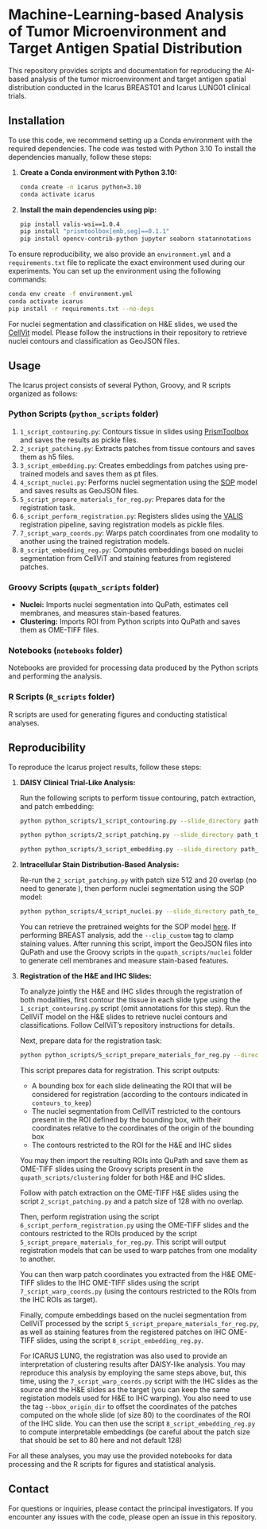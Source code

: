# Machine-Learning-based Analysis of Tumor Microenvironment and Target Antigen Spatial Distribution

This repository provides scripts and documentation for reproducing the AI-based analysis of the tumor microenvironment and target antigen spatial distribution conducted in the Icarus BREAST01 and Icarus LUNG01 clinical trials.

## Installation

To use this code, we recommend setting up a Conda environment with the required dependencies. The code was tested with Python 3.10 To install the dependencies manually, follow these steps:

1. **Create a Conda environment with Python 3.10:**

    ```bash
    conda create -n icarus python=3.10
    conda activate icarus
    ```

2. **Install the main dependencies using pip:**

    ```bash
    pip install valis-wsi==1.0.4
    pip install "prismtoolbox[emb,seg]==0.1.1"
    pip install opencv-contrib-python jupyter seaborn statannotations
    ```

To ensure reproducibility, we also provide an `environment.yml` and a `requirements.txt` file to replicate the exact environment used during our experiments. You can set up the environment using the following commands:

```bash
conda env create -f environment.yml
conda activate icarus
pip install -r requirements.txt --no-deps
```

For nuclei segmentation and classification on H&E slides, we used the [CellVit](https://github.com/TIO-IKIM/CellViT) model. Please follow the instructions in their repository to retrieve nuclei contours and classification as GeoJSON files.

## Usage

The Icarus project consists of several Python, Groovy, and R scripts organized as follows:

### Python Scripts (`python_scripts` folder)

1. `1_script_contouring.py`: Contours tissue in slides using [PrismToolbox](https://github.com/gustaveroussy/PrismToolBox) and saves the results as pickle files.
2. `2_script_patching.py`: Extracts patches from tissue contours and saves them as h5 files.
3. `3_script_embedding.py`: Creates embeddings from patches using pre-trained models and saves them as pt files.
4. `4_script_nuclei.py`: Performs nuclei segmentation using the [SOP](https://github.com/loic-lb/Unsupervised-Nuclei-Segmentation-using-Spatial-Organization-Priors) model and saves results as GeoJSON files.
5. `5_script_prepare_materials_for_reg.py`: Prepares data for the registration task.
6. `6_script_perform_registration.py`: Registers slides using the [VALIS](https://valis.readthedocs.io/en/latest/index.html) registration pipeline, saving registration models as pickle files.
7. `7_script_warp_coords.py`: Warps patch coordinates from one modality to another using the trained registration models.
8. `8_script_embedding_reg.py`: Computes embeddings based on nuclei segmentation from CellViT and staining features from registered patches.

### Groovy Scripts (`qupath_scripts` folder)

- **Nuclei:** Imports nuclei segmentation into QuPath, estimates cell membranes, and measures stain-based features.
- **Clustering:** Imports ROI from Python scripts into QuPath and saves them as OME-TIFF files.

### Notebooks (`notebooks` folder)

Notebooks are provided for processing data produced by the Python scripts and performing the analysis.

### R Scripts (`R_scripts` folder)

R scripts are used for generating figures and conducting statistical analyses.

## Reproducibility

To reproduce the Icarus project results, follow these steps:

1. **DAISY Clinical Trial-Like Analysis:**

    Run the following scripts to perform tissue contouring, patch extraction, and patch embedding:

    ```bash
    python python_scripts/1_script_contouring.py --slide_directory path_to_IHC_slides --slide_type IHC --annotations_directory path_to_annotations --results_directory path_to_results

    python python_scripts/2_script_patching.py --slide_directory path_to_IHC_slides --slide_type IHC --annotations_directory path_to_annotations --contours_directory path_to_IHC_contours --patch_size 80 --overlap 0 --results_directory path_to_results

    python python_scripts/3_script_embedding.py --slide_directory path_to_IHC_slides --patch_directory path_to_80x80_patches --arch_name clam_or_conch --results_directory path_to_results 
    ```

2. **Intracellular Stain Distribution-Based Analysis:**

    Re-run the `2_script_patching.py` with patch size 512 and 20 overlap (no need to generate ), then perform nuclei segmentation using the SOP model:

    ```bash
    python python_scripts/4_script_nuclei.py --slide_directory path_to_IHC_slides --patch_directory path_to_512x512_patches --pretrained_weights path_to_pretrained_SOP_model --results_directory path_to_results
    ```
    You can retrieve the pretrained weights for the SOP model [here](https://github.com/loic-lb/Unsupervised-Nuclei-Segmentation-using-Spatial-Organization-Priors/tree/DAISY?tab=readme-ov-file). If performing BREAST analysis, add the `--clip_custom` tag to clamp staining values. After running this script, import the GeoJSON files into QuPath and use the Groovy scripts in the `qupath_scripts/nuclei` folder to generate cell membranes and measure stain-based features.

3. **Registration of the H&E and IHC Slides:**

    To analyze jointly the H&E and IHC slides through the registration of both modalities, first contour the tissue in each slide type using the `1_script_contouring.py` script (omit annotations for this step). Run the CellViT model on the H&E slides to retrieve nuclei contours and classifications. Follow CellViT’s repository instructions for details.

    Next, prepare data for the registration task:

    ```bash
    python python_scripts/5_script_prepare_materials_for_reg.py --directory_IHC path_to_IHC_slides --directory_HE path_to_H&E_slides --contours_IHC_dir path_to_IHC_contours --contours_HE_dir path_to_HE_contours --cellvit_detection_dir path_to_cellvit_seg --contours_to_keep path_to_contours_to_keep --results_directory path_to_results
    ```
    This script prepares data for registration. This script outputs:
    * A bounding box for each slide delineating the ROI that will be considered for registration (according to the contours indicated in `contours_to_keep`)
    * The nuclei segmentation from CellViT restricted to the contours present in the ROI defined by the bounding box, with their coordinates relative to the coordinates of the origin of the bounding box
    * The contours restricted to the ROI for the H&E and IHC slides
    
    You may then import the resulting ROIs into QuPath and save them as OME-TIFF slides using the Groovy scripts present in the `qupath_scripts/clustering` folder for both H&E and IHC slides.

    Follow with patch extraction on the OME-TIFF H&E slides using the script `2_script_patching.py` and a patch size of 128 with no overlap.
    
    Then, perform registration using the script `6_script_perform_registration.py` using the OME-TIFF slides and the contours restricted to the ROIs produced by the script `5_script_prepare_materials_for_reg.py`. This script will output registration models that can be used to warp patches from one modality to another.

    You can then warp patch coordinates you extracted from the H&E OME-TIFF slides to the IHC OME-TIFF slides using the script `7_script_warp_coords.py` (using the contours restricted to the ROIs from the IHC ROIs as target).

    Finally, compute embeddings based on the nuclei segmentation from CellViT processed by the script `5_script_prepare_materials_for_reg.py`, as well as staining features from the registered patches on IHC OME-TIFF slides, using the script `8_script_embedding_reg.py`.

    For ICARUS LUNG, the registration was also used to provide an interpretation of clustering results after DAISY-like analysis. You may reproduce this analysis by employing the same steps above, but, this time, using the  `7_script_warp_coords.py` script with the IHC slides as the source and the H&E slides as the target (you can keep the same registation models used for H&E to IHC warping). You also need to use the tag `--bbox_origin_dir` to offset the coordinates of the patches computed on the whole slide (of size 80) to the coordinates of the ROI of the IHC slide. You can then use the script `8_script_embedding_reg.py` to compute interpretable embeddings (be careful about the patch size that should be set to 80 here and not default 128)

For all these analyses, you may use the provided notebooks for data processing and the R scripts for figures and statistical analysis.

## Contact

For questions or inquiries, please contact the principal investigators. If you encounter any issues with the code, please open an issue in this repository.